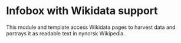 # Infobox with Wikidata support
This module and template access Wikidata pages to harvest data and portrays it as readable text in nynorsk Wikipedia.
